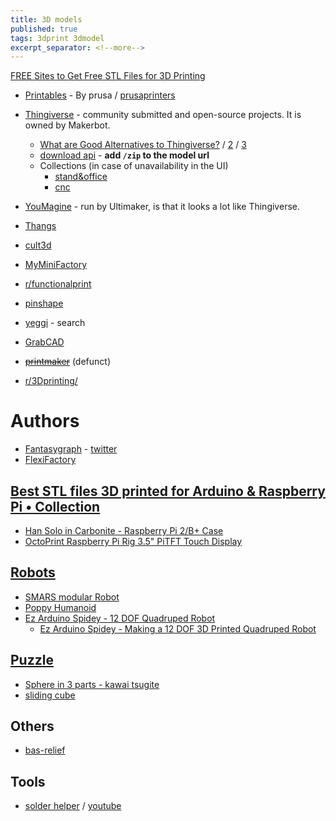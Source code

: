 ```yaml
---
title: 3D models
published: true
tags: 3dprint 3dmodel
excerpt_separator: <!--more-->
---
```

<!--more-->

[FREE Sites to Get Free STL Files for 3D Printing](https://www.3dtechvalley.com/free-stl-files-for-3d-printing/)

- [Printables](https://www.printables.com/) - By prusa / [prusaprinters](https://www.prusaprinters.org/prints)

- [Thingiverse](https://www.thingiverse.com/yd007/likes) - community submitted and open-source projects. It is owned by Makerbot. 
	- [What are Good Alternatives to Thingiverse?](https://3dinsider.com/thingiverse-alternatives/) / [2](https://www.3dtechvalley.com/free-stl-files-for-3d-printing/) / [3](https://codeless.co/thingiverse-alternatives/)
    - [download api](https://www.reddit.com/r/ender3/comments/ildhrr/download_files_from_thingiverse/) - **add `/zip` to the model url**
    - Collections (in case of unavailability in the UI)
		- [stand&office](https://www.thingiverse.com/yd007/collections/stand-office)
        - [cnc](https://www.thingiverse.com/yd007/collections/cnc)

    
- [YouMagine](https://www.youmagine.com/) - run by Ultimaker, is that it looks a lot like Thingiverse.
- [Thangs](https://thangs.com/Roboninja/Stormtrooper-Lego-3D-Printable--35538)
- [cult3d](https://cults3d.com/)
- [MyMiniFactory](https://www.myminifactory.com/my-library#panel2-6)
- [r/functionalprint](https://www.reddit.com/r/functionalprint/)
- [pinshape](https://pinshape.com/3d-marketplace)
- [yeggi](http://www.yeggi.com/) - search

- [GrabCAD](https://grabcad.com/library)

- <strike>[printmaker](http://www.3dprintmakers.com/collection/fantasygraph)</strike> (defunct)

- [r/3Dprinting/](https://www.reddit.com/r/3Dprinting/)

# Authors
- [Fantasygraph](http://www.3dprintmakers.com/collection/fantasygraph) - [twitter](https://twitter.com/fantasygraph)
- [FlexiFactory](https://cults3d.com/en/users/FlexiFactory/creations)

## [Best STL files 3D printed for Arduino & Raspberry Pi • Collection](https://cults3d.com/en/collections/best-3d-printed-arduino-raspberry-pi)
- [Han Solo in Carbonite - Raspberry Pi 2/B+ Case](https://cults3d.com/en/3d-model/gadget/han-solo-in-carbonite-raspberry-pi-2-b-case)
- [OctoPrint Raspberry Pi Rig 3.5" PiTFT Touch Display](https://cults3d.com/en/3d-model/gadget/octoprint-raspberry-pi-rig-3-5-pitft-touch-display)

## [Robots]()
- [SMARS modular Robot](https://cults3d.com/en/3d-model/gadget/smars-modular-robot)
- [Poppy Humanoid](https://cults3d.com/en/3d-model/gadget/poppy-humanoid)
- [Ez Arduino Spidey - 12 DOF Quadruped Robot](https://cults3d.com/en/3d-model/gadget/ez-arduino-spidey-12-dof-quadruped-robot)
	- [Ez Arduino Spidey - Making a 12 DOF 3D Printed Quadruped Robot](https://www.instructables.com/id/Ez-Arduino-Spidey-Making-a-12-DOF-3D-Printed-Quadr/)
    
## [Puzzle]()
- [Sphere in 3 parts - kawai tsugite](https://cults3d.com/en/3d-model/various/sphere-in-3-parts-kawai-tsugite)
- [sliding cube](https://cults3d.com/en/3d-model/game/casse-tete-bape)

## Others
- [bas-relief](https://cults3d.com/fr/utilisateurs/stlfilesfree/cr%C3%A9ations)

## Tools
- [solder helper](https://thangs.com/DrDflo/Soldering-Helper-27670) / [youtube](https://youtu.be/LajcRBP38Xg?t=210)
